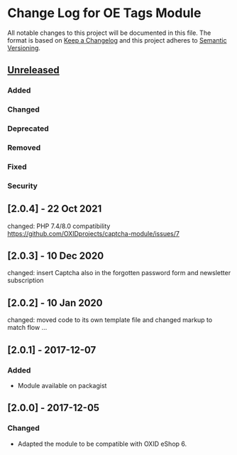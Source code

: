 # Change Log for OE Tags Module

All notable changes to this project will be documented in this file.
The format is based on [Keep a Changelog](http://keepachangelog.com/)
and this project adheres to [Semantic Versioning](http://semver.org/).


## [Unreleased]

### Added

### Changed

### Deprecated

### Removed

### Fixed

### Security

## [2.0.4] - 22 Oct 2021

changed: PHP 7.4/8.0 compatibility https://github.com/OXIDprojects/captcha-module/issues/7

## [2.0.3] - 10 Dec 2020

changed: insert Captcha also in the forgotten password form and newsletter subscription

## [2.0.2] - 10 Jan 2020

changed: moved code to its own template file and changed markup to match flow …

## [2.0.1] - 2017-12-07

### Added
- Module available on packagist

## [2.0.0] - 2017-12-05

### Changed
- Adapted the module to be compatible with OXID eShop 6.

[Unreleased]: https://github.com/OXIDprojects/captcha-module/compare/HEAD...HEAD
